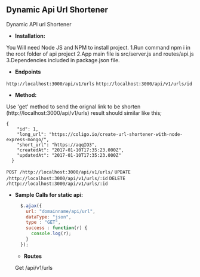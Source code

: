 **Dynamic Api Url Shortener**
----
Dynamic API url Shortener


  * **Installation:**

  You Will need Node JS and NPM to install project.
  1.Run command npm i in the root folder of api project
  2.App main file is src/server.js and routes/api.js
  3.Dependencies included in package.json file.



  * **Endpoints**

   `http://localhost:3000/api/v1/urls`
   `http://localhost:3000/api/v1/urls/id`


  * **Method:**

  Use 'get' method to send the orignal link to be shorten (http://localhost:3000/api/v1/urls)
  result should similar like this;


```
{
    "id": 1,
    "long_url": "https://coligo.io/create-url-shortener-with-node-express-mongo/",
    "short_url": "https://aqqIO3",
    "createdAt": "2017-01-10T17:35:23.000Z",
    "updatedAt": "2017-01-10T17:35:23.000Z"
  }

```
``POST /http://localhost:3000/api/v1/urls/``
``UPDATE /http://localhost:3000/api/v1/urls/:id``
``DELETE /http://localhost:3000/api/v1/urls/:id``


* **Sample Calls for static api:**

  ```javascript
    $.ajax({
      url: "domainname/api/url",
      dataType: "json",
      type : "GET",
      success : function(r) {
        console.log(r);
      }
    });
  ```





    * **Routes**

    Get /api/v1/urls
